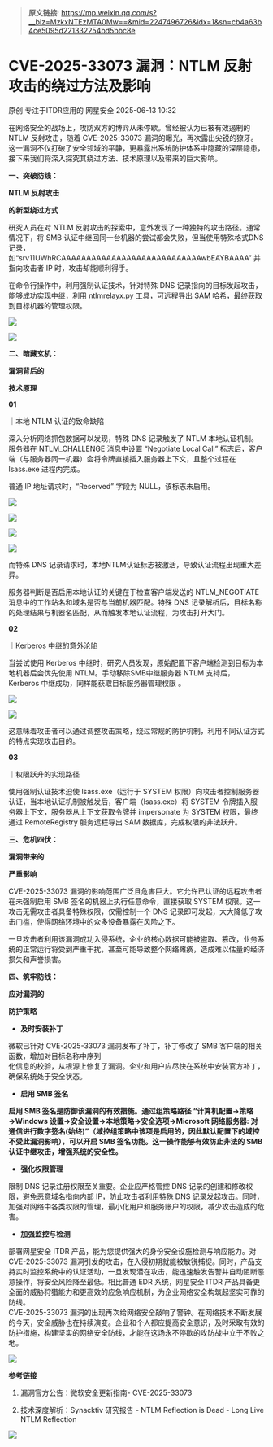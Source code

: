 > **原文链接**: https://mp.weixin.qq.com/s?__biz=MzkxNTEzMTA0Mw==&mid=2247496726&idx=1&sn=cb4a63b4ce5095d221332254bd5bbc8e

#  CVE-2025-33073 漏洞：NTLM 反射攻击的绕过方法及影响  
原创 专注于ITDR应用的  网星安全   2025-06-13 10:32  
  
在网络安全的战场上，攻防双方的博弈从未停歇。曾经被认为已被有效遏制的 NTLM 反射攻击，随着 CVE-2025-33073 漏洞的曝光，再次露出尖锐的獠牙。这一漏洞不仅打破了安全领域的平静，更暴露出系统防护体系中隐藏的深层隐患，接下来我们将深入探究其绕过方法、技术原理以及带来的巨大影响。  
  
  
**一、突破防线：**  
  
  
**NTLM 反射攻击**  
  
**的新型绕过方式**  
  
研究人员在对 NTLM 反射攻击的探索中，意外发现了一种独特的攻击路径。通常情况下，将 SMB 认证中继回同一台机器的尝试都会失败，但当使用特殊格式DNS记录，如“srv11UWhRCAAAAAAAAAAAAAAAAAAAAAAAAAAAAwbEAYBAAAA” 并指向攻击者 IP 时，攻击却能顺利得手。  
  
在命令行操作中，利用强制认证技术，针对特殊 DNS 记录指向的目标发起攻击，能够成功实现中继，利用 ntlmrelayx.py 工具，可远程导出 SAM 哈希，最终获取到目标机器的管理权限。  
  
![](https://mmbiz.qpic.cn/sz_mmbiz_png/XShQMCwLIrAicua7C9jNQsst3PiaEZ3KOX6HxLXlIdOLLRQhic8lBqFicAEfJndDArsd5ibQXIFDKKfqTSCNu48K3GA/640?wx_fmt=png&from=appmsg "")  
  
![](https://mmbiz.qpic.cn/sz_mmbiz_png/XShQMCwLIrAicua7C9jNQsst3PiaEZ3KOXcUNxgSgz3t7RtBhF4TccGtWgVl9NLexXHBY9ZyQJxfiaLfUYlPHSNXQ/640?wx_fmt=png&from=appmsg "")  
  
  
  
**二、暗藏玄机：**  
  
  
**漏洞背后的**  
  
**技术原理**  
  
**01**  
  
｜本地 NTLM 认证的致命缺陷  
  
深入分析网络抓包数据可以发现，特殊 DNS 记录触发了 NTLM 本地认证机制。服务器在 NTLM_CHALLENGE 消息中设置 “Negotiate Local Call” 标志后，客户端（与服务器同一机器）会将令牌直接插入服务器上下文，且整个过程在 lsass.exe 进程内完成。  
  
普通 IP 地址请求时，“Reserved” 字段为 NULL，该标志未启用。  
  
  
![](https://mmbiz.qpic.cn/sz_mmbiz_png/XShQMCwLIrAicua7C9jNQsst3PiaEZ3KOXMcfn1gfEJqc5wjsFuv8yggibOHr8edpUqXVicXiaolsGWBkxib4Dfak7Sg/640?wx_fmt=png&from=appmsg "")  
  
  
![](https://mmbiz.qpic.cn/sz_mmbiz_png/XShQMCwLIrAicua7C9jNQsst3PiaEZ3KOXRNibT3BucBdE2f2PbSVNxNe157V6JTaaFDqzvDsmo2doo6ia4vvNibaCQ/640?wx_fmt=png&from=appmsg "")  
  
  
![](https://mmbiz.qpic.cn/sz_mmbiz_png/XShQMCwLIrAicua7C9jNQsst3PiaEZ3KOXvbNgKg64aMPIeIABfGLesI9IZU3l9T2vmEJY78zCiaxxg8D7KibBSBXQ/640?wx_fmt=png&from=appmsg "")  
  
![](https://mmbiz.qpic.cn/sz_mmbiz_png/XShQMCwLIrAicua7C9jNQsst3PiaEZ3KOXibdodyicljYtaODC3Ipd6teGJNxefT5s0ibNkRKmrrHrialCB29nErHx0A/640?wx_fmt=png&from=appmsg "")  
  
而特殊 DNS 记录请求时，本地NTLM认证标志被激活，导致认证流程出现重大差异。  
  
服务器判断是否启用本地认证的关键在于检查客户端发送的 NTLM_NEGOTIATE 消息中的工作站名和域名是否与当前机器匹配。特殊 DNS 记录解析后，目标名称的处理结果与机器名匹配，从而触发本地认证流程，为攻击打开大门。  
  
  
**02**  
  
｜Kerberos 中继的意外沦陷  
  
当尝试使用 Kerberos 中继时，研究人员发现，原始配置下客户端检测到目标为本地机器后会优先使用 NTLM。手动移除SMB中继服务器 NTLM 支持后，Kerberos 中继成功，同样能获取目标服务器管理权限 。  
  
  
![](https://mmbiz.qpic.cn/sz_mmbiz_png/XShQMCwLIrAicua7C9jNQsst3PiaEZ3KOX8o84yyCS5EiaNn5zQc38Xt9NkyPJ1ib1JVdY8eY6xaB0NI4gnJicFPItQ/640?wx_fmt=png&from=appmsg "")  
  
  
![](https://mmbiz.qpic.cn/sz_mmbiz_png/XShQMCwLIrAicua7C9jNQsst3PiaEZ3KOXmN7G0tVMdk7o99Q9qREo5ibejMZT1Hxd3XdThHTnIZc05J9vXBANJBA/640?wx_fmt=png&from=appmsg "")  
  
这意味着攻击者可以通过调整攻击策略，绕过常规的防护机制，利用不同认证方式的特点实现攻击目的。  
  
  
**03**  
  
｜权限跃升的实现路径  
  
使用强制认证技术迫使 lsass.exe（运行于 SYSTEM 权限）向攻击者控制服务器认证，当本地认证机制被触发后，客户端（lsass.exe）将 SYSTEM 令牌插入服务器上下文，服务器从上下文获取令牌并 impersonate 为 SYSTEM 权限，最终通过 RemoteRegistry 服务远程导出 SAM 数据库，完成权限的非法跃升。  
  
  
**三、危机四伏：**  
  
  
**漏洞带来的**  
  
**严重影响**  
  
CVE-2025-33073 漏洞的影响范围广泛且危害巨大。它允许已认证的远程攻击者在未强制启用 SMB 签名的机器上执行任意命令，直接获取 SYSTEM 权限。这一攻击无需攻击者具备特殊权限，仅需控制一个 DNS 记录即可发起，大大降低了攻击门槛，使得网络环境中的众多设备暴露在风险之下。  
  
一旦攻击者利用该漏洞成功入侵系统，企业的核心数据可能被盗取、篡改，业务系统的正常运行将受到严重干扰，甚至可能导致整个网络瘫痪，造成难以估量的经济损失和声誉损害。  
  
  
**四、筑牢防线：**  
  
  
**应对漏洞的**  
  
**防护策略**  
  
- **及时安装补丁**  
  
微软已针对 CVE-2025-33073 漏洞发布了补丁，补丁修改了 SMB 客户端的相关函数，增加对目标名称中序列  
化信息的校验，从根源上修复了漏洞。企业和用户应尽快在系统中安装官方补丁，确保系统处于安全状态。  
  
  
- **启用 SMB 签名**  
  
**启用 SMB 签名是防御该漏洞的有效措施。通过组策略路径 “计算机配置→策略→Windows 设置→安全设置→本地策略→安全选项→Microsoft 网络服务器: 对通信进行数字签名(始终)”（域控组策略中该项是启用的，因此默认配置下的域控不受此漏洞影响），可以开启 SMB 签名功能。这一操作能够有效防止非法的 SMB 认证中继攻击，增强系统的安全性。**  
  
- **强化权限管理**  
  
限制 DNS 记录注册权限至关重要。企业应严格管控 DNS 记录的创建和修改权限，避免恶意域名指向内部 IP，防止攻击者利用特殊 DNS 记录发起攻击。同时，加强对网络中各类权限的管理，最小化用户和服务账户的权限，减少攻击造成的危害。  
  
  
- **加强监控与检测**  
  
部署网星安全 ITDR 产品，能为您提供强大的身份安全设施检测与响应能力。对 CVE-2025-33073 漏洞引发的攻击，在入侵初期就能被敏锐捕捉。同时，产品支持实时监控系统中的认证活动，一旦发现潜在攻击，能迅速触发告警并自动阻断恶意操作，将安全风险降至最低。相比普通 EDR 系统，网星安全 ITDR 产品具备更全面的威胁狩猎能力和更高效的应急响应机制，为企业网络安全构筑起坚实可靠的防线。  
CVE-2025-33073 漏洞的出现再次给网络安全敲响了警钟。在网络技术不断发展的今天，安全威胁也在持续演变。企业和个人都应提高安全意识，及时采取有效的防护措施，构建坚实的网络安全防线，才能在这场永不停歇的攻防战中立于不败之地。  
  
  
  
![](https://mmbiz.qpic.cn/sz_mmbiz_png/XShQMCwLIrAicua7C9jNQsst3PiaEZ3KOXSw1f0Hk7eadiaLsxdliadnAfjC4LFbLuS7ibDnqVDpX48PAbficicKQEcAg/640?wx_fmt=png&from=appmsg "")  
  
**参考链接**  
  
  
  
1. 漏洞官方公告：微软安全更新指南- CVE-2025-33073  
  
2. 技术深度解析：Synacktiv 研究报告 - NTLM Reflection is Dead - Long Live NTLM Reflection  
  
  
  
  
![](https://mmbiz.qpic.cn/sz_mmbiz_png/XShQMCwLIrCMphdZ9MhmhxkD7e95SAdrFw7IjE8fHZKsallxxvhS7o6bTia5jssXDnpJTrJXFibqFqEf8LjSw6hw/640?wx_fmt=png&from=appmsg "")  
  
  

